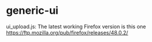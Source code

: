 # generic-ui

ui_upload.js:
The latest working Firefox version is this one
https://ftp.mozilla.org/pub/firefox/releases/48.0.2/
